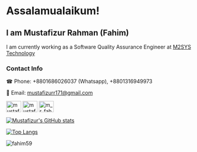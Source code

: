 # Assalamualaikum! 


## I am Mustafizur Rahman (Fahim)</a>

I am currently working as a Software Quality Assurance Engineer at <a href="http://m2systech.com/">M2SYS Technology</a>

<h3 align="left">Contact Info</h3>
☎ Phone: +8801686026037 (Whatsapp), +8801316949973

📨 Email: mustafizurr171@gmail.com
<p align="left">

<a href="https://www.linkedin.com/in/mustafiz171" target="blank"><img align="center" src="https://raw.githubusercontent.com/rahuldkjain/github-profile-readme-generator/master/src/images/icons/Social/linked-in-alt.svg" alt="mustafiz171" height="30" width="40" /></a>
<a href="https://www.facebook.com/mustafizur.rahman171/" target="blank"><img align="center" src="https://raw.githubusercontent.com/rahuldkjain/github-profile-readme-generator/master/src/images/icons/Social/facebook.svg" alt="mustafizur.rahman171" height="30" width="40" /></a>
<a href="https://www.instagram.com/m_r_fahim/" target="blank"><img align="center" src="https://raw.githubusercontent.com/rahuldkjain/github-profile-readme-generator/master/src/images/icons/Social/instagram.svg" alt="m_r_fahim" height="30" width="40" /></a>
</p>

[![Mustafizur's GitHub stats](https://github-readme-stats.vercel.app/api?username=fahim59&show_icons=true&theme=onedark&count_private=true&findTotalCommits=true&hide=contribs)](https://github.com/fahim59/github-readme-stats)

[![Top Langs](https://github-readme-stats.vercel.app/api/top-langs/?username=fahim59&show_icons=true&theme=onedark&count_private=true&layout=compact&langs_count=10)](https://github.com/fahim59/github-readme-stats)

<p><img align="center" src="https://github-readme-streak-stats.herokuapp.com/?user=fahim59&theme=onedark" alt="fahim59" /></p>
